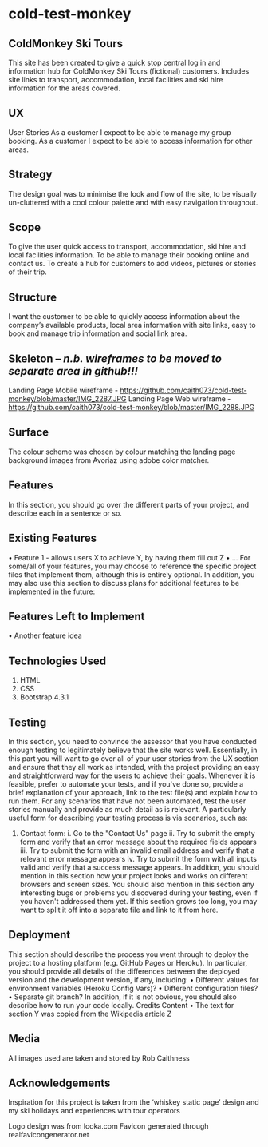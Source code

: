 # cold-test-monkey

## ColdMonkey Ski Tours

This site has been created to give a quick stop central log in and information hub for ColdMonkey Ski Tours (fictional) customers.
Includes site links to transport, accommodation, local facilities and ski hire information for the areas covered.

## UX

User Stories
As a customer I expect to be able to manage my group booking.
As a customer I expect to be able to access information for other areas.

## Strategy
The design goal was to minimise the look and flow of the site, to be visually un-cluttered with a cool colour palette and with easy navigation throughout.

## Scope
To give the user quick access to transport, accommodation, ski hire and local facilities information. To be able to manage their booking online and contact us. To create a hub for customers to add videos, pictures or stories of their trip.

## Structure
I want the customer to be able to quickly access information about the company’s available products, local area information with site links, easy to book and manage trip information and social link area.

## Skeleton – *n.b. wireframes to be moved to separate area in github!!!*
Landing Page Mobile wireframe - https://github.com/caith073/cold-test-monkey/blob/master/IMG_2287.JPG
Landing Page Web wireframe - https://github.com/caith073/cold-test-monkey/blob/master/IMG_2288.JPG

## Surface
The colour scheme was chosen by colour matching the landing page background images from Avoriaz using adobe color matcher.

## Features
In this section, you should go over the different parts of your project, and describe each in a sentence or so.

## Existing Features
•	Feature 1 - allows users X to achieve Y, by having them fill out Z
•	...
For some/all of your features, you may choose to reference the specific project files that implement them, although this is entirely optional.
In addition, you may also use this section to discuss plans for additional features to be implemented in the future:

## Features Left to Implement
•	Another feature idea

## Technologies Used
1.	HTML
2.	CSS
3.	Bootstrap 4.3.1

## Testing

In this section, you need to convince the assessor that you have conducted enough testing to legitimately believe that the site works well. Essentially, in this part you will want to go over all of your user stories from the UX section and ensure that they all work as intended, with the project providing an easy and straightforward way for the users to achieve their goals.
Whenever it is feasible, prefer to automate your tests, and if you've done so, provide a brief explanation of your approach, link to the test file(s) and explain how to run them.
For any scenarios that have not been automated, test the user stories manually and provide as much detail as is relevant. A particularly useful form for describing your testing process is via scenarios, such as:
1.	Contact form:
i.	Go to the "Contact Us" page
ii.	Try to submit the empty form and verify that an error message about the required fields appears
iii.	Try to submit the form with an invalid email address and verify that a relevant error message appears
iv.	Try to submit the form with all inputs valid and verify that a success message appears.
In addition, you should mention in this section how your project looks and works on different browsers and screen sizes.
You should also mention in this section any interesting bugs or problems you discovered during your testing, even if you haven't addressed them yet.
If this section grows too long, you may want to split it off into a separate file and link to it from here.

## Deployment

This section should describe the process you went through to deploy the project to a hosting platform (e.g. GitHub Pages or Heroku).
In particular, you should provide all details of the differences between the deployed version and the development version, if any, including:
•	Different values for environment variables (Heroku Config Vars)?
•	Different configuration files?
•	Separate git branch?
In addition, if it is not obvious, you should also describe how to run your code locally.
Credits
Content
•	The text for section Y was copied from the Wikipedia article Z 

## Media

All images used are taken and stored by Rob Caithness

## Acknowledgements

Inspiration for this project is taken from the ‘whiskey static page’ design and my ski holidays and experiences with tour operators

Logo design was from looka.com
Favicon generated through realfavicongenerator.net

